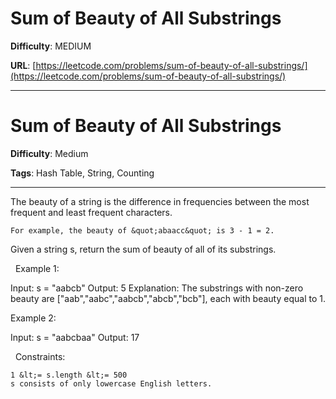 # Sum of Beauty of All Substrings

**Difficulty**: MEDIUM

**URL**: [https://leetcode.com/problems/sum-of-beauty-of-all-substrings/](https://leetcode.com/problems/sum-of-beauty-of-all-substrings/)

---

# Sum of Beauty of All Substrings

**Difficulty**: Medium

**Tags**: Hash Table, String, Counting

---

The beauty of a string is the difference in frequencies between the most frequent and least frequent characters.


	For example, the beauty of &quot;abaacc&quot; is 3 - 1 = 2.


Given a string s, return the sum of beauty of all of its substrings.

&nbsp;
Example 1:


Input: s = &quot;aabcb&quot;
Output: 5
Explanation: The substrings with non-zero beauty are [&quot;aab&quot;,&quot;aabc&quot;,&quot;aabcb&quot;,&quot;abcb&quot;,&quot;bcb&quot;], each with beauty equal to 1.

Example 2:


Input: s = &quot;aabcbaa&quot;
Output: 17


&nbsp;
Constraints:


	1 &lt;= s.length &lt;= 500
	s consists of only lowercase English letters.



